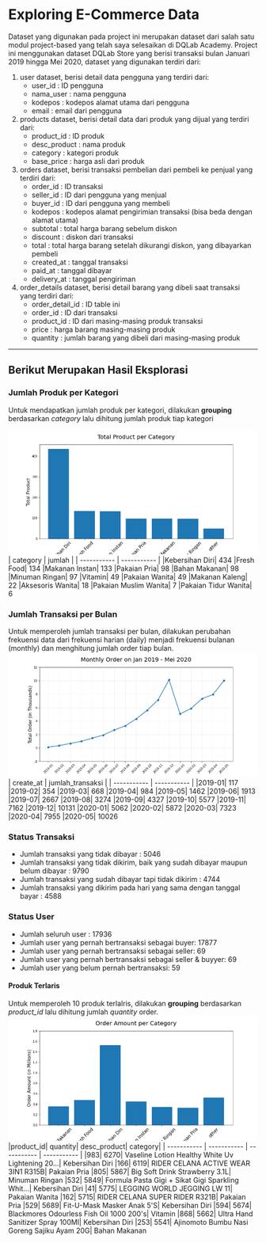 # Exploring E-Commerce Data

Dataset yang digunakan pada project ini merupakan dataset dari salah satu modul project-based yang telah saya selesaikan di DQLab Academy. Project ini menggunakan dataset DQLab Store yang berisi transaksi bulan Januari 2019 hingga Mei 2020, dataset yang digunakan terdiri dari:
1.  user dataset, berisi detail data pengguna yang terdiri dari:
	* user_id : ID pengguna
	* nama_user : nama pengguna
	* kodepos : kodepos alamat utama dari pengguna
	* email : email dari pengguna
2. products dataset, berisi detail data dari produk yang dijual yang terdiri dari:
	* product_id : ID produk
	* desc_product : nama produk
	* category : kategori produk
	* base_price : harga asli dari produk
3. orders dataset, berisi transaksi pembelian dari pembeli ke penjual yang terdiri dari:
	* order_id : ID transaksi
	* seller_id : ID dari pengguna yang menjual
	* buyer_id : ID dari pengguna yang membeli
	* kodepos : kodepos alamat pengirimian transaksi (bisa beda dengan alamat utama)
	* subtotal : total harga barang sebelum diskon
	* discount : diskon dari transaksi
	* total : total harga barang setelah dikurangi diskon, yang dibayarkan pembeli
	* created_at : tanggal transaksi
	* paid_at : tanggal dibayar
	* delivery_at : tanggal pengiriman
4. order_details dataset, berisi detail barang yang dibeli saat transaksi yang terdiri dari:
	* order_detail_id : ID table ini
	* order_id : ID dari transaksi
	* product_id : ID dari masing-masing produk transaksi
	* price : harga barang masing-masing produk
	* quantity : jumlah barang yang dibeli dari masing-masing produk
---
## Berikut Merupakan Hasil Eksplorasi
### Jumlah Produk per Kategori 
Untuk mendapatkan jumlah produk per kategori, dilakukan **grouping** berdasarkan *category* lalu dihitung jumlah produk tiap kategori

![](images/total_product_category.png)
| category | jumlah |
| ----------- | ----------- |
|Kebersihan Diri|          434
|Fresh Food|               134
|Makanan Instan|           133
|Pakaian Pria|              98
|Bahan Makanan|             98
|Minuman Ringan|            97
|Vitamin|                   49
|Pakaian Wanita|            49
|Makanan Kaleng|            22
|Aksesoris Wanita|          18
|Pakaian Muslim Wanita|      7
|Pakaian Tidur Wanita|       6

### Jumlah Transaksi per Bulan
Untuk memperoleh jumlah transaksi per bulan, dilakukan perubahan frekuensi data dari frekuensi harian (daily) menjadi frekuensi bulanan (monthly) dan menghitung jumlah order tiap bulan.
![](images/monthly_order.png)
 | create_at | jumlah_transaksi |
 | ----------- | ----------- |
|2019-01|      117
|2019-02|      354
|2019-03|      668
|2019-04|      984
|2019-05|     1462
|2019-06|     1913
|2019-07|     2667
|2019-08|     3274
|2019-09|     4327
|2019-10|     5577
|2019-11|     7162
|2019-12|    10131
|2020-01|     5062
|2020-02|     5872
|2020-03|     7323
|2020-04|    7955
|2020-05|    10026

### Status Transaksi
* Jumlah transaksi yang tidak dibayar : 5046
* Jumlah transaksi yang tidak dikirim, baik yang sudah dibayar maupun belum dibayar : 9790
* Jumlah transaksi yang sudah dibayar tapi tidak dikirim : 4744
* Jumlah transaksi yang dikirim pada hari yang sama dengan tanggal bayar : 4588

### Status User
* Jumlah seluruh user : 17936
* Jumlah user yang pernah bertransaksi sebagai buyer:  17877
* Jumlah user yang pernah bertransaksi sebagai seller:  69
* Jumlah user yang pernah bertransaksi sebagai seller & buyyer:  69
* Jumlah user yang belum pernah bertransaksi:  59

#### Produk Terlaris
Untuk memperoleh 10 produk terlalris, dilakukan **grouping** berdasarkan *product_id* lalu dihitung jumlah *quantity* order.
![](images/order_amount_category.png)
|product_id|	quantity|	desc_product|	category|
| ----------- | ----------- | ----------- | ----------- |
|983|	6270|	Vaseline Lotion Healthy White Uv Lightening 20...|	Kebersihan Diri
|166|	6119|	RIDER CELANA ACTIVE WEAR 3IN1 R315B|	Pakaian Pria
|805|	5867|	Big Soft Drink Strawberry 3.1L|	Minuman Ringan
|532|	5849|	Formula Pasta Gigi + Sikat Gigi Sparkling Whit...|	Kebersihan Diri
|41|	5775|	LEGGING WORLD JEGGING LW 11|	Pakaian Wanita
|162|	5715|	RIDER CELANA SUPER RIDER R321B|	Pakaian Pria
|529|	5689|	Fit-U-Mask Masker Anak 5'S|	Kebersihan Diri
|594|	5674|	Blackmores Odourless Fish Oil 1000 200's|	Vitamin
|868|	5662|	Ultra Hand Sanitizer Spray 100Ml|	Kebersihan Diri
|253|	5541|	Ajinomoto Bumbu Nasi Goreng Sajiku Ayam 20G|	Bahan Makanan
